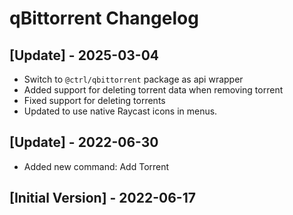 # qBittorrent Changelog

## [Update] - 2025-03-04

- Switch to `@ctrl/qbittorrent` package as api wrapper
- Added support for deleting torrent data when removing torrent
- Fixed support for deleting torrents
- Updated to use native Raycast icons in menus.

## [Update] - 2022-06-30

- Added new command: Add Torrent

## [Initial Version] - 2022-06-17
